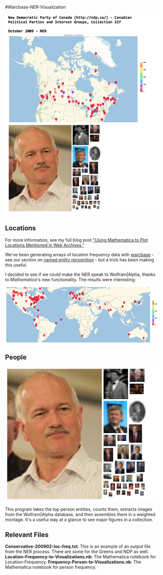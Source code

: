 #Warcbase-NER-Visualization

![Example output from both files put together](https://raw.githubusercontent.com/ianmilligan1/Warcbase-NER-Visualization/master/Images/Finding-Aid-Example.png)

## Locations

For more information, see my full blog post ["Using Mathematica to Plot Locations Mentioned in Web Archives."](http://ianmilligan.ca/2015/08/05/using-mathematica-to-plot-locations-mentioned-in-web-archives/)

We've been generating arrays of location frequency data with [warcbase](https://github.com/lintool/warcbase) - see our section on [named entity recognition](https://github.com/lintool/warcbase/wiki/Pig:-Named-Entity-Recognition-(on-a-cluster)) - but a trick has been making this useful.

I decided to see if we could make the NER speak to Wolfram|Alpha, thanks to *Mathematica*'s new functionality. The results were interesting:

![Example output from location-frequency-to-visualizations.nb](https://raw.githubusercontent.com/ianmilligan1/Warcbase-NER-Visualization/master/Images/Conservative-Frequency-Map.png)

## People

![Example output from frequency-person-to-visualizations.nb](https://raw.githubusercontent.com/ianmilligan1/Warcbase-NER-Visualization/master/Images/person-ordered.png)

This program takes the top person entities, counts them, extracts images from the Wolfram|Alpha database, and then assembles them in a weighted montage. It's a useful way at a glance to see major figures in a collection.

## Relevant Files
**Conservative-200902-loc-freq.txt**: This is an example of an output file from the NER process. There are some for the Greens and NDP as well.  
**Location-Frequency-to-Visualizations.nb**: The Mathematica notebook for Location-Frequency.
**Frequency-Person-to-Visualizations.nb**: The Mathematica notebook for person frequency.